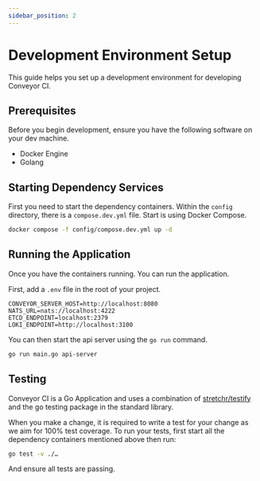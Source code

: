 ```yaml
---
sidebar_position: 2
---
```


# Development Environment Setup

This guide helps you set up a development environment for developing Conveyor CI.

## Prerequisites

Before you begin development, ensure you have the following software on your dev machine.

- Docker Engine
- Golang

## Starting Dependency Services

First you need to start the dependency containers. Within the `config` directory, there is a `compose.dev.yml` file. Start is using Docker Compose.

```sh
docker compose -f config/compose.dev.yml up -d
```

## Running the Application

Once you have the containers running. You can run the application.

First, add a `.env` file in the root of your project.

```env
CONVEYOR_SERVER_HOST=http://localhost:8080
NATS_URL=nats://localhost:4222
ETCD_ENDPOINT=localhost:2379
LOKI_ENDPOINT=http://localhost:3100
```

You can then start the api server using the `go run` command.

```sh
go run main.go api-server
```

## Testing

Conveyor CI is a Go Application and uses a combination of [stretchr/testify](https://github.com/stretchr/testify) and the go testing package in the standard library.

When you make a change, it is required to write a test for your change as we aim for 100% test coverage. To run your tests, first start all the dependency containers mentioned above then run:

```sh
go test -v ./…
```

And ensure all tests are passing.
